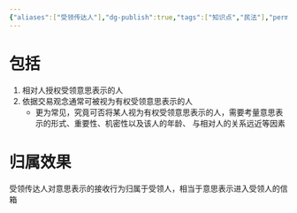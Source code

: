 ```yaml
---
{"aliases":["受领传达人"],"dg-publish":true,"tags":["知识点","民法"],"permalink":"/学习笔记studyup/民法总论/受领使者/","dgPassFrontmatter":true,"created":"2024-07-16T11:11:19.989+08:00","updated":"2024-10-28T11:38:36.732+08:00"}
---
```


# 包括
1. 相对人授权受领意思表示的人
2. 依据交易观念通常可被视为有权受领意思表示的人
	- 更为常见，究竟可否将某人视为有权受领意思表示的人，需要考量意思表示的形式、重要性、机密性以及该人的年龄、 与相对人的关系远近等因素
# 归属效果
受领传达人对意思表示的接收行为归属于受领人，相当于意思表示进入受领人的信箱